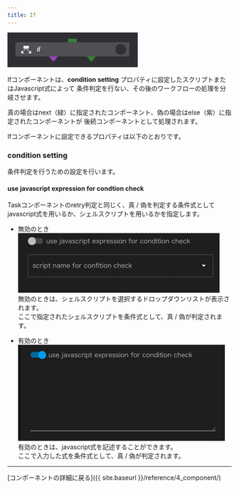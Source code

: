 ```yaml
---
title: If
---
```


![img](./img/if.png "if")

Ifコンポーネントは、__condition setting__ プロパティに設定したスクリプトまたはJavascript式によって
条件判定を行ない、その後のワークフローの処理を分岐させます。

真の場合はnext（緑）に指定されたコンポーネント、偽の場合はelse（紫）に指定されたコンポーネントが
後続コンポーネントとして処理されます。

Ifコンポーネントに設定できるプロパティは以下のとおりです。

### condition setting
条件判定を行うための設定を行います。
<!--Taskコンポーネントのretry処理と同様です。-->

#### use javascript expression for condtion check
Taskコンポーネントのretry判定と同じく、真 / 偽を判定する条件式としてjavascript式を用いるか、シェルスクリプトを用いるかを指定します。

 - 無効のとき  
 ![img](./img/task_retry_expression_disable.png "task_retry_expression_disable")<br/>
無効のときは、シェルスクリプトを選択するドロップダウンリストが表示されます。  
ここで指定されたシェルスクリプトを条件式として、真 / 偽が判定されます。

 - 有効のとき  
![img](./img/task_retry_expression_enable.png "task_retry_expression_enable")<br/>
有効のときは、javascript式を記述することができます。  
ここで入力した式を条件式として、真 / 偽が判定されます。


--------
[コンポーネントの詳細に戻る]({{ site.baseurl }}/reference/4_component/)
